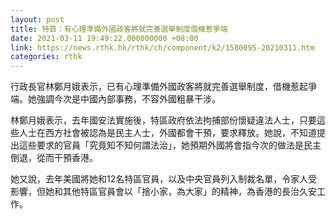 ```yaml
---
layout: post
title: 特首：有心理準備外國政客將就完善選舉制度借機惹爭端
date: 2021-03-11 19:49:22.000000000 +08:00
link: https://news.rthk.hk/rthk/ch/component/k2/1580095-20210311.htm
categories: rthk
---
```


行政長官林鄭月娥表示，已有心理準備外國政客將就完善選舉制度，借機惹起爭端。她強調今次是中國內部事務，不容外國粗暴干涉。

林鄭月娥表示，去年國安法實施後，特區政府依法拘捕部份懷疑違法人士，只要這些人士在西方社會被認為是民主人士，外國都會干預，要求釋放。她說，不知道提出這些要求的官員「究竟知不知何謂法治」，她預期外國將會指今次的做法是民主倒退，從而干預香港。

她又說，去年美國將她和12名特區官員，以及中央官員列入制裁名單，令家人受影響，但她和其他特區官員會以「捨小家，為大家」的精神，為香港的長治久安工作。
